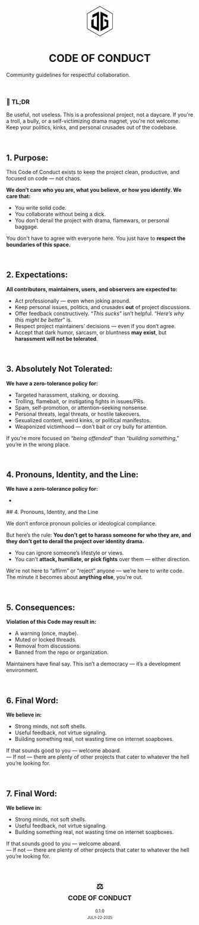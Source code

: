 <div id="top">
    <div align="center">
        <picture>
            <source media="(prefers-color-scheme: dark)" srcset="https://raw.githubusercontent.com/jamesgober/jamesgober/main/media/jamesgober-logo-dark.png">
            <img width="81" height="81" alt="James Gober - brand logo. Image displays stylish 'JG' initials encased in a hexagon outline." src="https://raw.githubusercontent.com/jamesgober/jamesgober/main/media/jamesgober-logo.png">
        </picture>
    </div>
    <h1 align="center">CODE OF CONDUCT</h1>
    <p>
        Community guidelines for respectful collaboration.
    </p>
</div>

<br>
<h3>📌 TL;DR</h3>
<p>
    Be useful, not useless. This is a professional project, not a daycare. If you're a troll, a bully, or a self-victimizing drama magnet, you're not welcome. Keep your politics, kinks, and personal crusades out of the codebase.
</p>


<br>

<h2>1. Purpose:</h2>
<p>
    This Code of Conduct exists to keep the project clean, productive, and focused on code — not chaos.
</p>
<b>
    We don’t care who you are, what you believe, or how you identify. We care that:
</b>
<ul>
    <li>You write solid code.</li>
    <li>You collaborate without being a dick.</li>
    <li>You don’t derail the project with drama, flamewars, or personal baggage.</li>
</ul>
<p>
    You don't have to agree with everyone here. You just have to <b>respect the boundaries of this space.</b>
</p>

<br>
<h2>2. Expectations:</h2>
<b>
    All contributors, maintainers, users, and observers are expected to:
</b>
<ul>
    <li>Act professionally — even when joking around.</li>
    <li>Keep personal issues, politics, and crusades <b>out</b> of project discussions.</li>
    <li>Offer feedback constructively. “<i>This sucks</i>” isn’t helpful. “<i>Here’s why this might be better</i>” is.</li>
    <li>Respect project maintainers’ decisions — even if you don’t agree.</li>
    <li>Accept that dark humor, sarcasm, or bluntness <b>may exist</b>, but <b>harassment will not be tolerated</b>.</li>
</ul>

<br>
<h2>3. Absolutely Not Tolerated:</h2>
<b>We have a zero-tolerance policy for:</b>
<ul>
    <li>Targeted harassment, stalking, or doxxing.</i>
    <li>Trolling, flamebait, or instigating fights in issues/PRs.</li>
    <li>Spam, self-promotion, or attention-seeking nonsense.</li>
    <li>Personal threats, legal threats, or hostile takeovers.</li>
    <li>Sexualized content, weird kinks, or political manifestos.</li>
    <li>Weaponized victimhood — don’t bait or cry bully for attention.</li>
</ul>
<p>
    If you're more focused on “<i>being offended</i>” than “<i>building something</i>,” you’re in the wrong place. 
</p>


<br>
<h2>4. Pronouns, Identity, and the Line:</h2>
<b>We have a zero-tolerance policy for:</b>
<ul>
    <li>
    </li>
</ul>
## 4. Pronouns, Identity, and the Line

We don’t enforce pronoun policies or ideological compliance.

But here’s the rule:
**You don’t get to harass someone for who they are, and they don’t get to derail the project over identity drama.**

* You can ignore someone’s lifestyle or views.
* You can’t **attack, humiliate, or pick fights** over them — either direction.

We're not here to “affirm” or “reject” anyone — we’re here to write code. The minute it becomes about **anything else**, you're out.

<br>
<h2>5. Consequences:</h2>
<b>Violation of this Code may result in:</b>
<ul>
    <li>A warning (once, maybe).</li>
    <li>Muted or locked threads.</li>
    <li>Removal from discussions.</li>
    <li>Banned from the repo or organization.</li>
</ul>
<p>
    Maintainers have final say. This isn’t a democracy — it’s a development environment.
</p>

<br>
<h2>6. Final Word:</h2>
<b>We believe in:</b>
<ul>
    <li>Strong minds, not soft shells.</li>
    <li>Useful feedback, not virtue signaling.</li>
    <li>Building something real, not wasting time on internet soapboxes.</li>
</ul>

<p>
    If that sounds good to you — welcome aboard.
    <br>
    &mdash; If not — there are plenty of other projects that cater to whatever the hell you’re looking for.
</p>

<br>
<h2>7. Final Word:</h2>
<b>We believe in:</b>
<ul>
    <li>Strong minds, not soft shells.</li>
    <li>Useful feedback, not virtue signaling.</li>
    <li>Building something real, not wasting time on internet soapboxes.</li>
</ul>

<p>
    If that sounds good to you — welcome aboard.
    <br>
    &mdash; If not — there are plenty of other projects that cater to whatever the hell you’re looking for.
</p>

<div  align="center">
    <br><h2>⚖️<br><sub>CODE OF CONDUCT</sub></h2>
    <sup><span>0.1.0<span><br><sup>JULY-22-2025</sup></sup>
</div>